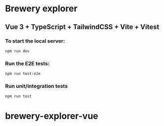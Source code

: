 # Brewery explorer

## Vue 3 + TypeScript + TailwindCSS + Vite + Vitest

### To start the local server:

```
npm run dev
```

### Run the E2E tests:

```
npm run test:e2e
```

### Run unit/integration tests

```
npm run test
```
# brewery-explorer-vue
